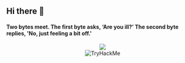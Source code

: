 ## Hi there 👋


#### Two bytes meet. The first byte asks, ‘Are you ill?’ The second byte replies, 'No, just feeling a bit off.'


<p align="center">
  <img src="https://readme-typing-svg.herokuapp.com?size=21&duration=5000&color=F73232FF&background=0053FF00&multiline=true&height=75&lines=TryHackMe+--%3E+%40anii0101;HacktheBox+--%3E+%40redtrib3"><br>
  
 <img src="https://tryhackme-badges.s3.amazonaws.com/anii0101.png" alt="TryHackMe">
</p>




